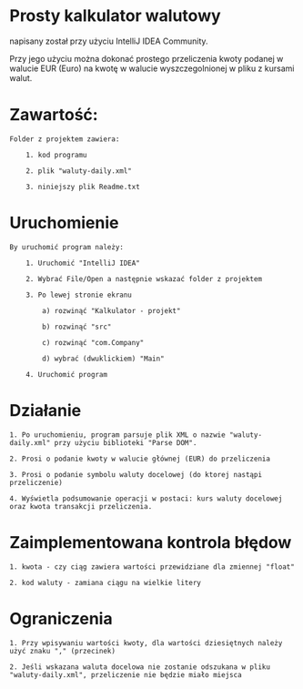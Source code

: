 
# Prosty kalkulator walutowy 

napisany został przy użyciu IntelliJ IDEA Community. 



Przy jego użyciu można dokonać prostego przeliczenia kwoty podanej w walucie EUR (Euro) na kwotę w walucie wyszczegolnionej w pliku z kursami walut.



# Zawartość:

    Folder z projektem zawiera:

        1. kod programu

        2. plik "waluty-daily.xml"

        3. niniejszy plik Readme.txt



# Uruchomienie

    By uruchomić program należy:

        1. Uruchomić "IntelliJ IDEA"

        2. Wybrać File/Open a następnie wskazać folder z projektem

        3. Po lewej stronie ekranu

            a) rozwinąć "Kalkulator - projekt" 

            b) rozwinąć "src"

            c) rozwinąć "com.Company" 

            d) wybrać (dwuklickiem) "Main"

        4. Uruchomić program

               

# Działanie

    1. Po uruchomieniu, program parsuje plik XML o nazwie "waluty-daily.xml" przy użyciu biblioteki "Parse DOM".

    2. Prosi o podanie kwoty w walucie głównej (EUR) do przeliczenia

    3. Prosi o podanie symbolu waluty docelowej (do ktorej nastąpi przeliczenie)

    4. Wyświetla podsumowanie operacji w postaci: kurs waluty docelowej oraz kwota transakcji przeliczenia.

    

# Zaimplementowana kontrola błędow

    1. kwota - czy ciąg zawiera wartości przewidziane dla zmiennej "float"

    2. kod waluty - zamiana ciągu na wielkie litery



# Ograniczenia

    1. Przy wpisywaniu wartości kwoty, dla wartości dziesiętnych należy użyć znaku "," (przecinek)

    2. Jeśli wskazana waluta docelowa nie zostanie odszukana w pliku "waluty-daily.xml", przeliczenie nie będzie miało miejsca

    



